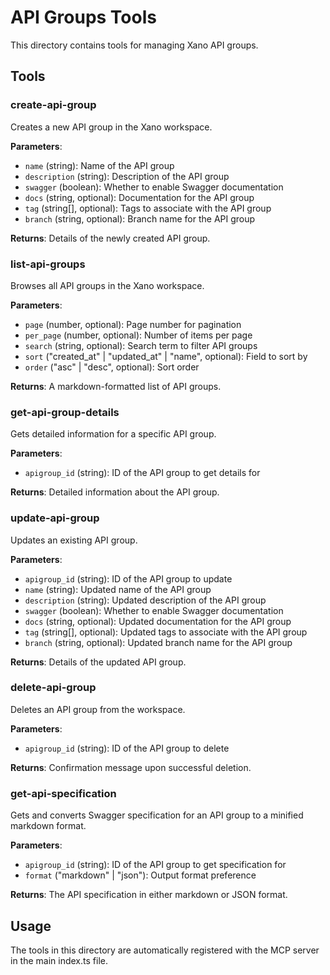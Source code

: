 # API Groups Tools

This directory contains tools for managing Xano API groups.

## Tools

### create-api-group

Creates a new API group in the Xano workspace.

**Parameters**:
- `name` (string): Name of the API group
- `description` (string): Description of the API group
- `swagger` (boolean): Whether to enable Swagger documentation
- `docs` (string, optional): Documentation for the API group
- `tag` (string[], optional): Tags to associate with the API group
- `branch` (string, optional): Branch name for the API group

**Returns**: Details of the newly created API group.

### list-api-groups

Browses all API groups in the Xano workspace.

**Parameters**:
- `page` (number, optional): Page number for pagination
- `per_page` (number, optional): Number of items per page
- `search` (string, optional): Search term to filter API groups
- `sort` ("created_at" | "updated_at" | "name", optional): Field to sort by
- `order` ("asc" | "desc", optional): Sort order

**Returns**: A markdown-formatted list of API groups.

### get-api-group-details

Gets detailed information for a specific API group.

**Parameters**:
- `apigroup_id` (string): ID of the API group to get details for

**Returns**: Detailed information about the API group.

### update-api-group

Updates an existing API group.

**Parameters**:
- `apigroup_id` (string): ID of the API group to update
- `name` (string): Updated name of the API group
- `description` (string): Updated description of the API group
- `swagger` (boolean): Whether to enable Swagger documentation
- `docs` (string, optional): Updated documentation for the API group
- `tag` (string[], optional): Updated tags to associate with the API group
- `branch` (string, optional): Updated branch name for the API group

**Returns**: Details of the updated API group.

### delete-api-group

Deletes an API group from the workspace.

**Parameters**:
- `apigroup_id` (string): ID of the API group to delete

**Returns**: Confirmation message upon successful deletion.

### get-api-specification

Gets and converts Swagger specification for an API group to a minified markdown format.

**Parameters**:
- `apigroup_id` (string): ID of the API group to get specification for
- `format` ("markdown" | "json"): Output format preference

**Returns**: The API specification in either markdown or JSON format.

## Usage

The tools in this directory are automatically registered with the MCP server in the main index.ts file.